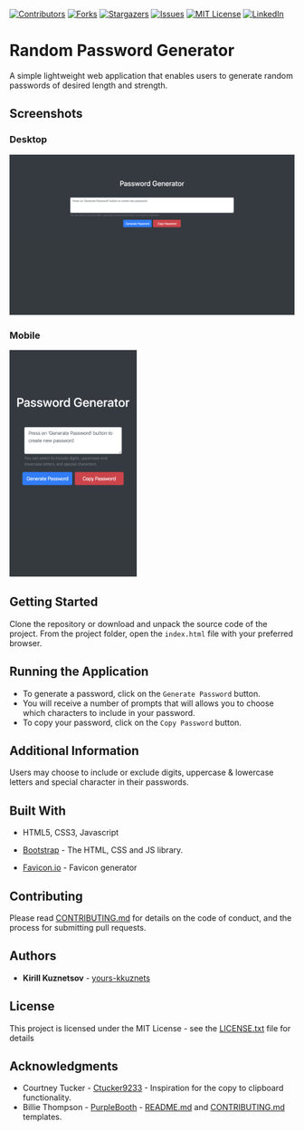 [![Contributors][contributors-shield]][contributors-url] [![Forks][forks-shield]][forks-url] [![Stargazers][stars-shield]][stars-url] [![Issues][issues-shield]][issues-url] [![MIT License][license-shield]][license-url] [![LinkedIn][linkedin-shield]][linkedin-url]
# Random Password Generator

A simple lightweight web application that enables users to generate random passwords of desired length and strength.

## Screenshots
### Desktop
<img src="assets/img/random_password_generator_desktop.png" alt="Random password generator desktop screenshot"/>

### Mobile
<img src="assets/img/random_password_generator_mobile.png" height="400" alt="Random password generator mobile screenshot"/>


## Getting Started

Clone the repository or download and unpack the source code of the project. From the project folder, open the `index.html` file with your preferred browser.

## Running the Application

 - To generate a password, click on the `Generate Password` button.
 - You will receive a number of prompts that will allows you to choose which characters to include in your password.
 - To copy your password, click on the `Copy Password` button.


## Additional Information

Users may choose to include or exclude digits, uppercase & lowercase letters and special character in their passwords.

## Built With

* HTML5, CSS3, Javascript

* [Bootstrap](https://getbootstrap.com/) - The HTML, CSS and JS library.

* [Favicon.io](https://favicon.io/) - Favicon generator

## Contributing

Please read [CONTRIBUTING.md](https://github.com/yours-kkuznets/Random-Password-Generator/blob/master/CONTRIBUTING.md) for details on the code of conduct, and the process for submitting pull requests.

## Authors

* **Kirill Kuznetsov** -  [yours-kkuznets](https://github.com/yours-kkuznets)

## License

This project is licensed under the MIT License - see the [LICENSE.txt](https://github.com/yours-kkuznets/Random-Password-Generator/blob/master/LICENSE.txt) file for details

## Acknowledgments

* Courtney Tucker -  [Ctucker9233](https://github.com/Ctucker9233) - Inspiration for the copy to clipboard functionality.
* Billie Thompson -  [PurpleBooth](https://gist.github.com/PurpleBooth) - [README.md](https://gist.github.com/PurpleBooth/109311bb0361f32d87a2) and [CONTRIBUTING.md](https://gist.github.com/PurpleBooth/b24679402957c63ec426) templates.
  
  


[contributors-shield]:  https://img.shields.io/github/contributors/yours-kkuznets/Random-Password-Generator.svg?style=flat-square

[contributors-url]:  https://github.com/yours-kkuznets/Random-Password-Generator/graphs/contributors

[forks-shield]:  https://img.shields.io/github/forks/yours-kkuznets/Random-Password-Generator.svg?style=flat-square

[forks-url]:  https://github.com/othneildrew/yours-kkuznets/Random-Password-Generator/network/members

[stars-shield]:  https://img.shields.io/github/stars/yours-kkuznets/Random-Password-Generator.svg?style=flat-square

[stars-url]:  https://github.com/yours-kkuznets/Random-Password-Generator/stargazers

[issues-shield]:  https://img.shields.io/github/issues/yours-kkuznets/Random-Password-Generator.svg?style=flat-square

[issues-url]:  https://github.com/yours-kkuznets/Random-Password-Generator/issues

[license-shield]:  https://img.shields.io/github/license/yours-kkuznets/Random-Password-Generator.svg?style=flat-square

[license-url]:  https://github.com/yours-kkuznets/Random-Password-Generator/blob/master/LICENSE.txt

[linkedin-shield]:  https://img.shields.io/badge/-LinkedIn-black.svg?style=flat-square&logo=linkedin&colorB=555

[linkedin-url]:  https://linkedin.com/in/yourskkuznets
